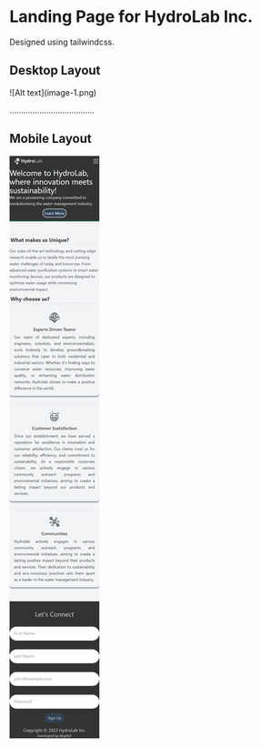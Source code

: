 <h1>Landing Page for HydroLab Inc.</h1>
Designed using tailwindcss.

<h2> Desktop Layout</h2>
![Alt text](image-1.png)

.....................................
<h2>Mobile Layout</h2>

![Alt text](image-2.png)